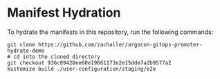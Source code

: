 # Manifest Hydration

To hydrate the manifests in this repository, run the following commands:

```shell
git clone https://github.com/zachaller/argocon-gitops-promoter-hydrate-demo
# cd into the cloned directory
git checkout 936c89420ee60e19661173e2e15dde7a2b9577a2
kustomize build ./user-configuration/staging/e2e
```

